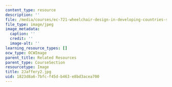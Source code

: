 ```yaml
---
content_type: resource
description: ''
file: /media/courses/ec-721-wheelchair-design-in-developing-countries-spring-2009/1823d8a67bfcf45db463e8bd3acea700_2Jaffery2.jpg
file_type: image/jpeg
image_metadata:
  caption: ''
  credit: ''
  image-alt: ''
learning_resource_types: []
ocw_type: OCWImage
parent_title: Related Resources
parent_type: CourseSection
resourcetype: Image
title: 2Jaffery2.jpg
uid: 1823d8a6-7bfc-f45d-b463-e8bd3acea700
---
```

